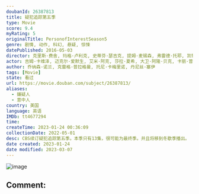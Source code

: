 ```yaml
---
doubanId: 26387813
title: 疑犯追踪第五季
type: Movie
score: 9.4
myRating: 5
originalTitle: PersonofInterestSeason5
genre: 剧情, 动作, 科幻, 悬疑, 惊悚
datePublished: 2016-05-03
director: 克里斯·费舍, 玛格·卢利克, 史蒂芬·瑟吉克, 提姆·麦锡森, 弗雷德·托耶, 凯特·伍兹, 肯尼斯·芬克, 欧瑞克·莱利
actor: 吉姆·卡维泽, 迈克尔·爱默生, 艾米·阿克, 莎拉·夏希, 大卫·阿隆·贝克, 卡丽·普雷斯顿, 内德·艾森伯格, 佩姬·帕特森, 祖舒华·克洛斯, undefined, 尼尔·哈夫, 吉诺·文托, 布莱恩·迈克尔·史密斯, 乔恩·科林·巴克利, 约翰·蒙丁, 珍娜·斯特恩, 詹姆斯·卡佩内罗, 拉塞尔·, undefined, 吉奥夫·皮尔森, 苏妮特·玛尼, 马克·达赫蒂, 尼尔·马塔拉佐, undefined, 贾森·芬尼, 阿尔弗雷多·纳西索, 让·布拉萨尔, 亚历克斯·马内塔, 雅各布·皮特斯, 艾邦·摩斯, 迈克尔·波茨, 约翰·道曼, 艾德里安·阿尔瓦拉多, 凯伦·皮特曼, 安妮·伊隆泽, 威尔·伯瑞, 加里·帕斯托雷, 尼古拉斯·图齐, 迪伦·查尔菲, 普鲁瓦·贝迪, 奥克斯·费格雷, 约翰·诺兰, 吉米·辛普森, 斯科特·安第斯, 凯文·查普曼, 萨拉·威尔森, 娜塔莉·克里亚, 凯蒂·雷迪捷, 泰森·豪尔, 乔纳森·诺兰, 罗曼·米蒂齐扬, 詹姆斯·勒格罗, 布莱恩·, 朱利安·欧文登, 达伦·戈德斯坦, 瑞安·施密特, 安妮·帕里西, 凯斯·大卫, 丽莎·萨尔斯, 迪克兰·图莱尼, 布莱特·卡伦, 小巴灵顿·沃特斯, 阿比·斯尼, 戴维·, 恩里克·克兰东尼
author: 乔纳森·诺兰, 克雷格·普拉格曼, 托尼·卡梅里诺, 丹尼丝·塞伊
tags: [Movie]
state: 看过
url: https://movie.douban.com/subject/26387813/
aliases:
  - 嫌疑人
  - 意中人
country: 美国
language: 英语
IMDb: tt4677294
time: 
createTime: 2023-01-24 00:36:09
collectionDate: 2022-05-01
desc: CBS续订疑犯追踪第五季。本季只有13集，很可能为最终季。并且将移到冬歇季播出。
date created: 2023-01-24
date modified: 2023-03-07
---
```


![image](p2340869957.jpg)

Comment:
---

